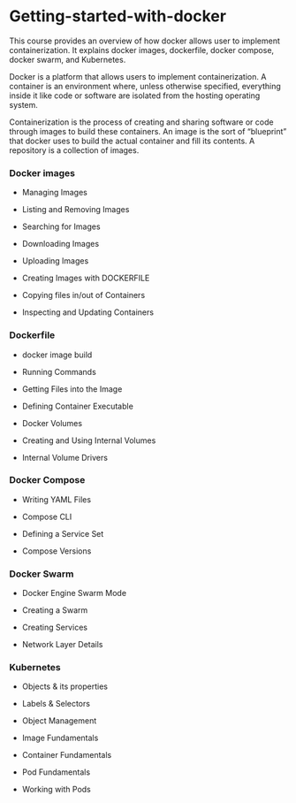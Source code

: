 # Getting-started-with-docker

This course provides an overview of how docker allows user to implement containerization. It explains docker images, dockerfile, docker compose, docker swarm, and Kubernetes.

Docker is a platform that allows users to implement containerization. A container is an environment where, unless otherwise specified, everything inside it like code or software are isolated from the hosting operating system. 

Containerization is the process of creating and sharing software or code through images to build these containers. An image is the sort of “blueprint” that docker uses to build the actual container and fill its contents. A repository is a collection of images.


<h3> Docker images</h3>

- Managing Images 

- Listing and Removing Images 

- Searching for Images 

- Downloading Images

- Uploading Images

- Creating Images with DOCKERFILE

- Copying files in/out of Containers

- Inspecting and Updating Containers 

<h3> Dockerfile </h3>

- docker image build 

- Running Commands

- Getting Files into the Image

- Defining Container Executable

- Docker Volumes

- Creating and Using Internal Volumes 

- Internal Volume Drivers

 <h3> Docker Compose </h3>

- Writing YAML Files 

- Compose CLI

- Defining a Service Set 

- Compose Versions 

 <h3> Docker Swarm </h3>
 
 - Docker Engine Swarm Mode 
 
 - Creating a Swarm 
 
 - Creating Services 
 
 - Network Layer Details 

<h3> Kubernetes </h3>

- Objects & its properties

-  Labels & Selectors 

-  Object Management

-  Image Fundamentals

-  Container Fundamentals
 
-  Pod Fundamentals
 
-  Working with Pods 
